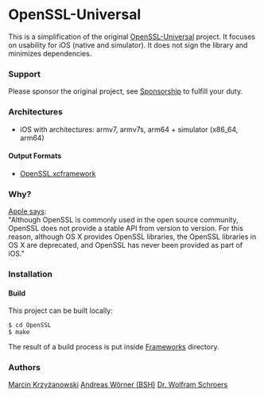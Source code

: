 # OpenSSL-Universal

This is a simplification of the original
[OpenSSL-Universal](https://github.com/krzyzanowskim/OpenSSL.git)
project. It focuses on usability for iOS (native and simulator). It
does not sign the library and minimizes dependencies.

### Support

Please sponsor the original project, see
[Sponsorship](https://github.com/users/krzyzanowskim/sponsorship) to
fulfill your duty.

### Architectures

- iOS with architectures: armv7, armv7s, arm64 + simulator (x86_64, arm64)

#### Output Formats

- [OpenSSL.xcframework](Frameworks/)

### Why?

[Apple says](https://developer.apple.com/library/mac/documentation/security/Conceptual/cryptoservices/GeneralPurposeCrypto/GeneralPurposeCrypto.html):  
"Although OpenSSL is commonly used in the open source community,
OpenSSL does not provide a stable API from version to version. For
this reason, although OS X provides OpenSSL libraries, the OpenSSL
libraries in OS X are deprecated, and OpenSSL has never been provided
as part of iOS."

### Installation

#### Build

This project can be built locally:

```
$ cd OpenSSL
$ make
```

The result of a build process is put inside [Frameworks](Frameworks/)
directory.

### Authors

[Marcin Krzyżanowski](https://twitter.com/krzyzanowskim)
[Andreas Wörner (BSH)](https://github.com/awBSH/OpenSSL)
[Dr. Wolfram Schroers](https://nua-schroers.de)

